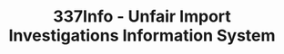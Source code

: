 ---
layout: default
bigquery: https://console.cloud.google.com/bigquery?p=patents-public-data&d=usitc_investigations&page=dataset&project=sheets-management-319211
citation: US International Trade Commission 337Info Unfair Import Investigations Information
  System
contributors: US International Trade Comission
cost: None
description: US International Trade Commission 337Info Unfair Import Investigations
  Information System contains data on investigations done under Section 337. Section
  337 declares the infringement of certain statutory intellectual property rights
  and other forms of unfair competition in import trade to be unlawful practices.
  Most Section 337 investigations involve allegations of patent or registered trademark
  infringement.
documentation: FAQ and tutorial available on the site
last_edit: Mon, 04 Apr 2022 19:10:40 GMT
location: https://pubapps2.usitc.gov/337external/
maintained_by: US International Trade Comission
schema_fields: '[''teoIdIssueDate'', ''aljAssigned'', ''dateCreated'', ''currentActiveALJ'',
  ''finalDetNoViolation'', ''trademarkNumbers'', ''dateComplaintFiled'', ''scheduledEndDateEvidHear'',
  ''teoIdDueDate'', ''copyrightNumbers'', ''investigationTermDate'', ''ouiiParticipation'',
  ''dateOfPublicationFrNotice'', ''endDateMarkmanHearing'', ''markmanHearing'', ''finalDetViolation'',
  ''finalIdOnViolationIssue'', ''patentNumber'', ''invUnfairAct'', ''scheduledStartDateEvidHear'',
  ''issueDateOtherNonFinal'', ''finalIdOnViolationDue'', ''ouiiAttorney'', ''reportingRequirements'',
  ''investigationNo'', ''patentNumbers'', ''actualEndDateEvidHear'', ''docketNo'',
  ''internalRemand'', ''cafcAppeals'', ''htsNumbers'', ''teoReliefGranted'', ''investigationType'',
  ''lastUpdated'', ''targetDate'', ''title'', ''currentStatus'', ''startDateMarkmanHearing'',
  ''gcAttorney'', ''id'', ''respondent'', ''publication_number'', ''complainant'',
  ''actualStartDateEvidHear'', ''teoProceedingInvolved'']'
shortname: unfair_import_investigations
tags:
- import
- legal
- trade
timeframe: 2008-2021 (prior to 2008 downloadable as a JSON file)
title: 337Info - Unfair Import Investigations Information System
uuid: 2721f5ec-e599-4890-9265-9706719fc71e
---